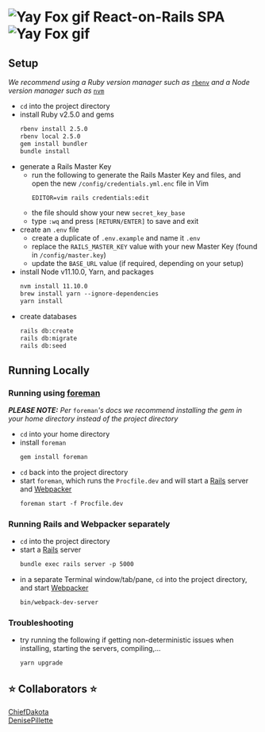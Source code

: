 # <img src="https://chiefdakota.github.io/react-on-rails-spa/app/javascript/packs/assets/images/yay-fox.gif" alt="Yay Fox gif" /> React-on-Rails SPA <img src="https://chiefdakota.github.io/react-on-rails-spa/app/javascript/packs/assets/images/yay-fox.gif" alt="Yay Fox gif" />

## Setup
_We recommend using a Ruby version manager such as_ [`rbenv`](https://github.com/rbenv/rbenv) _and a Node version manager such as_ [`nvm`](https://github.com/creationix/nvm)

* `cd` into the project directory
* install Ruby v2.5.0 and gems
    ```xml
    rbenv install 2.5.0
    rbenv local 2.5.0
    gem install bundler
    bundle install
    ```
* generate a Rails Master Key
    * run the following to generate the Rails Master Key and files, and open the new `/config/credentials.yml.enc` file in Vim
        ```xml
        EDITOR=vim rails credentials:edit
        ```
    * the file should show your new `secret_key_base`
    * type `:wq` and press `[RETURN/ENTER]` to save and exit
* create an `.env` file
    * create a duplicate of `.env.example` and name it `.env`
    * replace the `RAILS_MASTER_KEY` value with your new Master Key (found in `/config/master.key`)
    * update the `BASE_URL` value (if required, depending on your setup)
* install Node v11.10.0, Yarn, and packages
    ```xml
    nvm install 11.10.0
    brew install yarn --ignore-dependencies
    yarn install
    ```
* create databases
    ```xml
    rails db:create
    rails db:migrate
    rails db:seed
    ```
## Running Locally
### Running using [foreman](https://github.com/ddollar/foreman)
_**PLEASE NOTE:** Per_ `foreman`_'s docs we recommend installing the gem in your home directory instead of the project directory_

* `cd` into your home directory
* install `foreman`
    ```xml
    gem install foreman
    ```
* `cd` back into the project directory
* start `foreman`, which runs the `Procfile.dev` and will start a [Rails](https://github.com/rails/rails) server and [Webpacker](https://github.com/rails/webpacker)
    ```xml
    foreman start -f Procfile.dev
    ```

### Running Rails and Webpacker separately
* `cd` into the project directory
* start a [Rails](https://github.com/rails/rails) server
    ```xml
    bundle exec rails server -p 5000
    ```
* in a separate Terminal window/tab/pane, `cd` into the project directory, and start [Webpacker](https://github.com/rails/webpacker)
    ```xml
    bin/webpack-dev-server
    ```

### Troubleshooting
* try running the following if getting non-deterministic issues when installing, starting the servers, compiling,...
    ```xml
    yarn upgrade
    ```

## :star: Collaborators :star:
[ChiefDakota](https://github.com/ChiefDakota)
<br />
[DenisePillette](https://github.com/DenisePillette)
